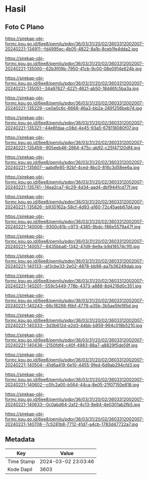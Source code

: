 # Hasil

## Foto C Plano

https://sirekap-obj-formc.kpu.go.id/6ee8/pemilu/pdpr/36/03/31/20/02/3603312002007-20240221-134911--fd4995ec-4b05-4822-8a1b-8ceb1fe4dda2.jpg

https://sirekap-obj-formc.kpu.go.id/6ee8/pemilu/pdpr/36/03/31/20/02/3603312002007-20240221-135000--62b3f09b-7950-41cb-9c00-08e0914e624b.jpg

https://sirekap-obj-formc.kpu.go.id/6ee8/pemilu/pdpr/36/03/31/20/02/3603312002007-20240221-135051--34a97627-4221-4621-ab50-18d46fc5ba3a.jpg

https://sirekap-obj-formc.kpu.go.id/6ee8/pemilu/pdpr/36/03/31/20/02/3603312002007-20240221-135229--ce0a0c6c-6668-46a3-bb2a-2891256beb74.jpg

https://sirekap-obj-formc.kpu.go.id/6ee8/pemilu/pdpr/36/03/31/20/02/3603312002007-20240221-135321--44e6fdaa-c08d-4e45-93a5-678118080f07.jpg

https://sirekap-obj-formc.kpu.go.id/6ee8/pemilu/pdpr/36/03/31/20/02/3603312002007-20240221-135459--905eeb46-2864-475c-ab92-c25f47120df4.jpg

https://sirekap-obj-formc.kpu.go.id/6ee8/pemilu/pdpr/36/03/31/20/02/3603312002007-20240221-135607--aabdfe85-92bf-4ced-8bc0-816c3d58ee6a.jpg

https://sirekap-obj-formc.kpu.go.id/6ee8/pemilu/pdpr/36/03/31/20/02/3603312002007-20240221-135741--14ea2ca7-6c29-4d34-aad4-dbf944fcd77f.jpg

https://sirekap-obj-formc.kpu.go.id/6ee8/pemilu/pdpr/36/03/31/20/02/3603312002007-20240221-135826--b930162a-58cf-4d93-a160-72c45aeb67d4.jpg

https://sirekap-obj-formc.kpu.go.id/6ee8/pemilu/pdpr/36/03/31/20/02/3603312002007-20240221-140006--9300c81b-c973-4385-9bdc-f86e5579a47f.jpg

https://sirekap-obj-formc.kpu.go.id/6ee8/pemilu/pdpr/36/03/31/20/02/3603312002007-20240221-140057--8435bba6-1342-47d9-8e9a-b9d18574c1f0.jpg

https://sirekap-obj-formc.kpu.go.id/6ee8/pemilu/pdpr/36/03/31/20/02/3603312002007-20240221-140133--af3cbe33-2e02-4878-bb98-aa7b36249dab.jpg

https://sirekap-obj-formc.kpu.go.id/6ee8/pemilu/pdpr/36/03/31/20/02/3603312002007-20240221-140201--559c5449-778b-4373-a888-8d4216d0c351.jpg

https://sirekap-obj-formc.kpu.go.id/6ee8/pemilu/pdpr/36/03/31/20/02/3603312002007-20240221-140243--66c18288-f6bf-4779-a35b-3b5ae5fe195d.jpg

https://sirekap-obj-formc.kpu.go.id/6ee8/pemilu/pdpr/36/03/31/20/02/3603312002007-20240221-140333--3d3b612d-e2d3-44bb-b959-994c018b5210.jpg

https://sirekap-obj-formc.kpu.go.id/6ee8/pemilu/pdpr/36/03/31/20/02/3603312002007-20240221-140436--2150fdf4-c40f-4983-88a7-a8829f5de59f.jpg

https://sirekap-obj-formc.kpu.go.id/6ee8/pemilu/pdpr/36/03/31/20/02/3603312002007-20240221-140504--41d6a419-6e10-4455-9fed-6d9ab294cfd3.jpg

https://sirekap-obj-formc.kpu.go.id/6ee8/pemilu/pdpr/36/03/31/20/02/3603312002007-20240221-140602--c0fc2a00-b564-44ca-8e05-21f07150e818.jpg

https://sirekap-obj-formc.kpu.go.id/6ee8/pemilu/pdpr/36/03/31/20/02/3603312002007-20240221-140633--0c0abd64-2af2-4c13-8e84-4e0301ab2fb5.jpg

https://sirekap-obj-formc.kpu.go.id/6ee8/pemilu/pdpr/36/03/31/20/02/3603312002007-20240221-140708--7c5281b8-7712-41d7-a4cb-1783d47722a7.jpg


## Metadata

| Key        | Value               |
| ---------- | ------------------- |
| Time Stamp | 2024-03-02 23:03:46 |
| Kode Dapil | 3603                |



